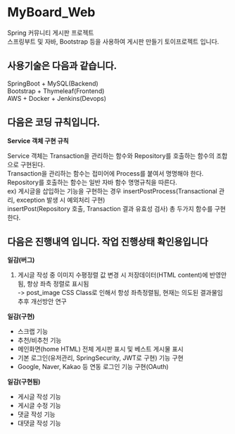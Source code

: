 # MyBoard_Web  
Spring 커뮤니티 게시판 프로젝트  
스프링부트 및 자바, Bootstrap 등을 사용하여 게시판 만들기 토이프로젝트 입니다.  
  
## 사용기술은 다음과 같습니다.  
SpringBoot + MySQL(Backend)  
Bootstrap + Thymeleaf(Frontend)  
AWS + Docker + Jenkins(Devops)  

## 다음은 코딩 규칙입니다.
  
**Service 객체 구현 규칙**  
  
Service 객체는 Transaction을 관리하는 함수와 Repository를 호출하는 함수의 조합으로 구현된다.  
Transaction을 관리하는 함수는 접미어에 Process를 붙여서 명명해야 한다.  
Repository를 호출하는 함수는 일반 자바 함수 명명규칙을 따른다.  
ex) 게시글을 삽입하는 기능을 구현하는 경우 insertPostProcess(Transactional 관리, exception 발생 시 예외처리 구현)  
insertPost(Repository 호출, Transaction 결과 유효성 검사) 총 두가지 함수를 구현한다.  
  
## 다음은 진행내역 입니다. 작업 진행상태 확인용입니다  
  
**일감(버그)**  
1. 게시글 작성 중 이미지 수평정렬 값 변경 시 저장데이터(HTML content)에 반영안됨, 항상 좌측 정렬로 표시됨  
-> post_image CSS Class로 인해서 항성 좌측정렬됨, 현재는 의도된 결과물임 추후 개선방안 연구
  
**일감(구현)**  
- 스크랩 기능  
- 추천/비추천 기능
- 메인화면(home HTML) 전체 게시판 표시 및 베스트 게시물 표시  
- 기본 로그인(유저관리, SpringSecurity, JWT로 구현) 기능 구현  
- Google, Naver, Kakao 등 연동 로그인 기능 구현(OAuth)  
    
**일감(구현됨)**  
- 게시글 작성 기능  
- 게시글 수정 기능  
- 댓글 작성 기능  
- 대댓글 작성 기능  
